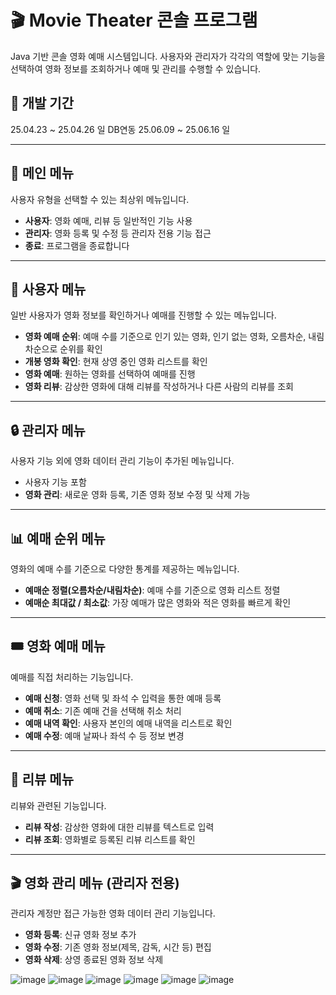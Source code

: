 

# 🎬 Movie Theater 콘솔 프로그램
Java 기반 콘솔 영화 예매 시스템입니다. 사용자와 관리자가 각각의 역할에 맞는 기능을 선택하여 영화 정보를 조회하거나 예매 및 관리를 수행할 수 있습니다.

## 📌 개발 기간
25.04.23 ~ 25.04.26 일
DB연동 25.06.09 ~ 25.06.16 일

---

## 📌 메인 메뉴
사용자 유형을 선택할 수 있는 최상위 메뉴입니다.
- **사용자**: 영화 예매, 리뷰 등 일반적인 기능 사용
- **관리자**: 영화 등록 및 수정 등 관리자 전용 기능 접근
- **종료**: 프로그램을 종료합니다

---

## 👤 사용자 메뉴
일반 사용자가 영화 정보를 확인하거나 예매를 진행할 수 있는 메뉴입니다.
- **영화 예매 순위**: 예매 수를 기준으로 인기 있는 영화, 인기 없는 영화, 오름차순, 내림차순으로 순위를 확인
- **개봉 영화 확인**: 현재 상영 중인 영화 리스트를 확인
- **영화 예매**: 원하는 영화를 선택하여 예매를 진행
- **영화 리뷰**: 감상한 영화에 대해 리뷰를 작성하거나 다른 사람의 리뷰를 조회

---

## 🔒 관리자 메뉴
사용자 기능 외에 영화 데이터 관리 기능이 추가된 메뉴입니다.
- 사용자 기능 포함
- **영화 관리**: 새로운 영화 등록, 기존 영화 정보 수정 및 삭제 가능

---

## 📊 예매 순위 메뉴
영화의 예매 수를 기준으로 다양한 통계를 제공하는 메뉴입니다.
- **예매순 정렬(오름차순/내림차순)**: 예매 수를 기준으로 영화 리스트 정렬
- **예매순 최대값 / 최소값**: 가장 예매가 많은 영화와 적은 영화를 빠르게 확인

---

## 🎟️ 영화 예매 메뉴
예매를 직접 처리하는 기능입니다.
- **예매 신청**: 영화 선택 및 좌석 수 입력을 통한 예매 등록
- **예매 취소**: 기존 예매 건을 선택해 취소 처리
- **예매 내역 확인**: 사용자 본인의 예매 내역을 리스트로 확인
- **예매 수정**: 예매 날짜나 좌석 수 등 정보 변경

---

## 📝 리뷰 메뉴
리뷰와 관련된 기능입니다.
- **리뷰 작성**: 감상한 영화에 대한 리뷰를 텍스트로 입력
- **리뷰 조회**: 영화별로 등록된 리뷰 리스트를 확인

---

## 🎬 영화 관리 메뉴 (관리자 전용)
관리자 계정만 접근 가능한 영화 데이터 관리 기능입니다.
- **영화 등록**: 신규 영화 정보 추가
- **영화 수정**: 기존 영화 정보(제목, 감독, 시간 등) 편집
- **영화 삭제**: 상영 종료된 영화 정보 삭제


![image](https://github.com/user-attachments/assets/1061cc38-6371-4372-bd92-7abfd52a4f8a)
![image](https://github.com/user-attachments/assets/35e733af-07ca-47f0-af94-8ea56097c791)
![image](https://github.com/user-attachments/assets/d0fe7fc9-d65d-4c7d-b065-f2972c968660)
![image](https://github.com/user-attachments/assets/21792389-b6f3-4bab-a7cd-90d49ad044ba)
![image](https://github.com/user-attachments/assets/cea17193-e489-44f8-b2a7-716c18c24477)
![image](https://github.com/user-attachments/assets/c8642a26-87fe-4228-9543-5d838cba78e9)
